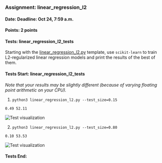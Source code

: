 ### Assignment: linear_regression_l2
#### Date: Deadline: Oct 24, 7:59 a.m.
#### Points: 2 points
#### Tests: linear_regression_l2_tests

Starting with the [linear_regression_l2.py](https://github.com/ufal/npfl129/tree/past-2324/labs/02/linear_regression_l2.py)
template, use `scikit-learn` to train L2-regularized linear regression models
and print the results of the best of them.

#### Tests Start: linear_regression_l2_tests
_Note that your results may be slightly different (because of varying floating point arithmetic on your CPU)._

1. `python3 linear_regression_l2.py --test_size=0.15`
```
0.49 52.11
```
![Test visualization](//ufal.mff.cuni.cz/~courses/npfl129/2324/tasks/figures/linear_regression_l2_1.svgz)

2. `python3 linear_regression_l2.py --test_size=0.80`
```
0.10 53.53
```
![Test visualization](//ufal.mff.cuni.cz/~courses/npfl129/2324/tasks/figures/linear_regression_l2_2.svgz)
#### Tests End:
